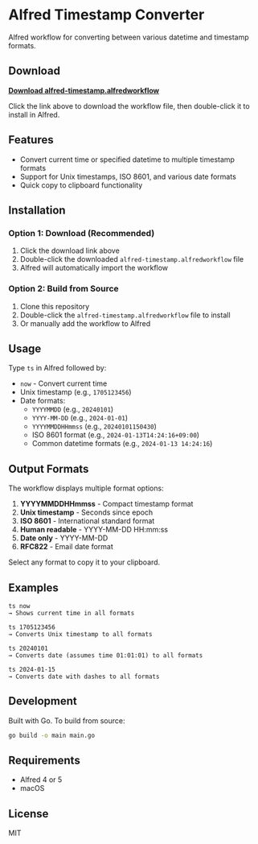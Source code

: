 # Alfred Timestamp Converter

Alfred workflow for converting between various datetime and timestamp formats.

## Download

**[Download alfred-timestamp.alfredworkflow](https://github.com/masafumikato/alfred-timestamp/releases/latest/download/alfred-timestamp.alfredworkflow)**

Click the link above to download the workflow file, then double-click it to install in Alfred.

## Features

- Convert current time or specified datetime to multiple timestamp formats
- Support for Unix timestamps, ISO 8601, and various date formats
- Quick copy to clipboard functionality

## Installation

### Option 1: Download (Recommended)
1. Click the download link above
2. Double-click the downloaded `alfred-timestamp.alfredworkflow` file
3. Alfred will automatically import the workflow

### Option 2: Build from Source
1. Clone this repository
2. Double-click the `alfred-timestamp.alfredworkflow` file to install
3. Or manually add the workflow to Alfred

## Usage

Type `ts` in Alfred followed by:

- `now` - Convert current time
- Unix timestamp (e.g., `1705123456`)
- Date formats:
  - `YYYYMMDD` (e.g., `20240101`)
  - `YYYY-MM-DD` (e.g., `2024-01-01`)
  - `YYYYMMDDHHmmss` (e.g., `20240101150430`)
  - ISO 8601 format (e.g., `2024-01-13T14:24:16+09:00`)
  - Common datetime formats (e.g., `2024-01-13 14:24:16`)

## Output Formats

The workflow displays multiple format options:

1. **YYYYMMDDHHmmss** - Compact timestamp format
2. **Unix timestamp** - Seconds since epoch
3. **ISO 8601** - International standard format
4. **Human readable** - YYYY-MM-DD HH:mm:ss
5. **Date only** - YYYY-MM-DD
6. **RFC822** - Email date format

Select any format to copy it to your clipboard.

## Examples

```
ts now
→ Shows current time in all formats

ts 1705123456
→ Converts Unix timestamp to all formats

ts 20240101
→ Converts date (assumes time 01:01:01) to all formats

ts 2024-01-15
→ Converts date with dashes to all formats
```

## Development

Built with Go. To build from source:

```bash
go build -o main main.go
```

## Requirements

- Alfred 4 or 5
- macOS

## License

MIT
